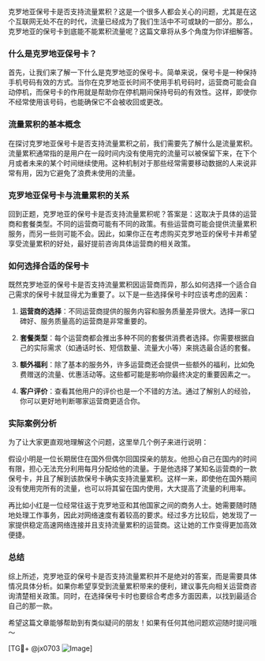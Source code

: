 克罗地亚保号卡是否支持流量累积？这是一个很多人都会关心的问题，尤其是在这个互联网无处不在的时代，流量已经成为了我们生活中不可或缺的一部分。那么，克罗地亚的保号卡到底能不能累积流量呢？这篇文章将从多个角度为你详细解答。

### 什么是克罗地亚保号卡？

首先，让我们来了解一下什么是克罗地亚的保号卡。简单来说，保号卡是一种保持手机号码有效的方式。当你在克罗地亚长时间不使用手机号码时，运营商可能会自动停机，而保号卡的作用就是帮助你在停机期间保持号码的有效性。这样，即使你不经常使用该号码，也能确保它不会被收回或更改。

### 流量累积的基本概念

在探讨克罗地亚保号卡是否支持流量累积之前，我们需要先了解什么是流量累积。流量累积通常指的是用户在一段时间内没有使用完的流量可以被保留下来，在下个月或者未来的某个时间继续使用。这种机制对于那些经常需要移动数据的人来说非常有用，因为它避免了浪费未使用的流量。

### 克罗地亚保号卡与流量累积的关系

回到正题，克罗地亚的保号卡是否支持流量累积呢？答案是：这取决于具体的运营商和套餐类型。不同的运营商可能有不同的政策。有些运营商可能会提供流量累积服务，而另一些则可能不会。因此，如果你正在考虑购买克罗地亚的保号卡并希望享受流量累积的好处，最好提前咨询具体运营商的相关政策。

### 如何选择合适的保号卡

既然克罗地亚的保号卡是否支持流量累积因运营商而异，那么如何选择一个适合自己需求的保号卡就显得尤为重要了。以下是一些选择保号卡时应该考虑的因素：

1. **运营商的选择**：不同运营商提供的服务内容和服务质量差异很大。选择一家口碑好、服务质量高的运营商是非常重要的。
   
2. **套餐类型**：每个运营商都会推出多种不同的套餐供消费者选择。你需要根据自己的实际需求（如通话时长、短信数量、流量大小等）来挑选最合适的套餐。

3. **额外福利**：除了基本的服务外，许多运营商还会提供一些额外的福利，比如免费赠送的流量、优惠活动等。这些都可能是影响你最终决定的重要因素之一。

4. **客户评价**：查看其他用户的评价也是一个不错的方法。通过了解别人的经验，你可以更好地判断哪家运营商更适合你。

### 实际案例分析

为了让大家更直观地理解这个问题，这里举几个例子来进行说明：

假设小明是一位长期居住在国外但偶尔回国探亲的朋友。他担心自己在国内的时间有限，担心无法充分利用每月分配给他的流量。于是他选择了某知名运营商的一款保号卡，并且了解到该款保号卡确实支持流量累积。这样一来，即使他在国外期间没有使用完所有的流量，也可以将其留在国内使用，大大提高了流量的利用率。

再比如小红是一位经常往返于克罗地亚和其他国家之间的商务人士。她需要随时随地处理工作事务，因此对网络速度有着较高的要求。经过多方比较后，她发现了一家提供稳定高速网络连接并且支持流量累积的运营商。这让她的工作变得更加高效便捷。

### 总结

综上所述，克罗地亚的保号卡是否支持流量累积并不是绝对的答案，而是需要具体情况具体分析。如果你希望享受到流量累积带来的便利，建议事先向相关运营商咨询清楚相关政策。同时，在选择保号卡时也要综合考虑多方面因素，以找到最适合自己的那一款。

希望这篇文章能够帮助到有类似疑问的朋友！如果有任何其他问题欢迎随时提问哦～

[TG💪+ @jx0703 ![Image](https://github.com/user-attachments/assets/dbca1d08-cadb-493c-b0ec-ad6f7a83f270)]